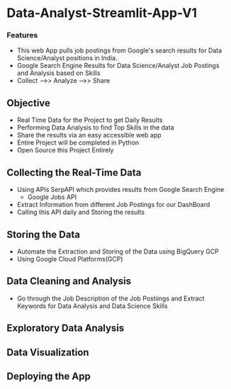 # Data-Analyst-Streamlit-App-V1

### Features

- This web App pulls job postings from Google's search results for Data Science/Analyst positions in India.
- Google Search Engine Results for Data Science/Analyst Job Postings and Analysis based on Skills 
- Collect -->> Analyze -->> Share

## Objective

- Real Time Data for the Project to get Daily Results
- Performing Data Analysis to find Top Skills in the data
- Share the results via an easy accessible web app 
- Entire Project will be completed in Python
- Open Source this Project Entirely

## Collecting the Real-Time Data 

 - Using APIs SerpAPI which provides results from Google Search Engine
   - Google Jobs API
 - Extract Information from different Job Postings for our DashBoard
 - Calling this API daily and Storing the results
 
 ## Storing the Data 
 
 - Automate the Extraction and Storing of the Data using BigQuery GCP 
 - Using Google Cloud Platforms(GCP)
 
 ## Data Cleaning and Analysis
 
 - Go through the Job Description of the Job Postiings and Extract Keywords for Data Analysis and Data Science Skills
 
 
## Exploratory Data Analysis


## Data Visualization 



## Deploying the App
